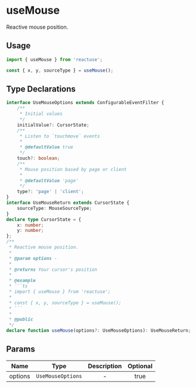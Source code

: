 # useMouse

Reactive mouse position.

## Usage

```ts
import { useMouse } from 'reactuse';

const { x, y, sourceType } = useMouse();
```

## Type Declarations

````ts
interface UseMouseOptions extends ConfigurableEventFilter {
    /**
     * Initial values
     */
    initialValue?: CursorState;
    /**
     * Listen to `touchmove` events
     *
     * @defaultValue true
     */
    touch?: boolean;
    /**
     * Mouse position based by page or client
     *
     * @defaultValue 'page'
     */
    type?: 'page' | 'client';
}
interface UseMouseReturn extends CursorState {
    sourceType: MouseSourceType;
}
declare type CursorState = {
    x: number;
    y: number;
};
/**
 * Reactive mouse position.
 *
 * @param options -
 *
 * @returns Your cursor's position
 *
 * @example
 * ```ts
 * import { useMouse } from 'reactuse';
 *
 * const { x, y, sourceType } = useMouse();
 * ```
 *
 * @public
 */
declare function useMouse(options?: UseMouseOptions): UseMouseReturn;
````

## Params

|  Name   |       Type        | Description | Optional |
| :-----: | :---------------: | :---------: | :------: |
| options | `UseMouseOptions` |      -      |   true   |
